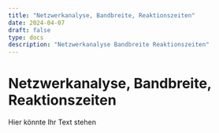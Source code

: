 ```yaml
---
title: "Netzwerkanalyse, Bandbreite, Reaktionszeiten"
date: 2024-04-07
draft: false
type: docs
description: "Netzwerkanalyse Bandbreite Reaktionszeiten"
---
```


# Netzwerkanalyse, Bandbreite, Reaktionszeiten

Hier könnte Ihr Text stehen